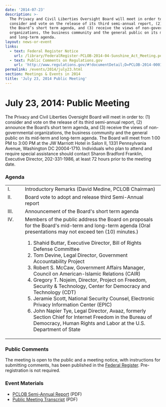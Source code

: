 ```yaml
---
date: '2014-07-23'
description: >-
  The Privacy and Civil Liberties Oversight Board will meet in order to (1)
  consider and vote on the release of its third semi-annual report, (2) announce
  the Board’s short term agenda, and (3) receive the views of non-governmental
  organizations, the business community and the general public on its mid-term
  and long-term agenda.
layout: news-or-event
links:
  - text: Federal Register Notice
    url: /library/FederalRegister-PCLOB-2014-04-Sunshine_Act_Meeting.pdf
  - text: Public Comments on Regulations.gov
    url: 'http://www.regulations.gov/#!documentDetail;D=PCLOB-2014-0001-0005'
permalink: /events/2014/july23.html
section: Meetings & Events in 2014
title: 'July 23, 2014 Public Meeting'
---
```

# July 23, 2014: Public Meeting

The Privacy and Civil Liberties Oversight Board will meet in order to: (1) consider and vote on the release of its third semi-annual report, (2) announce the Board’s short term agenda, and (3) receive the views of non-governmental organizations, the business community and the general public on its mid-term and long-term agenda. The Board will meet from 1:00 PM to 3:00 PM at the JW Marriott Hotel in Salon II, 1331 Pennsylvania Avenue, Washington DC 20004-1710\. Individuals who plan to attend and require special assistance should contact Sharon Bradford Franklin, Executive Director, 202-331-1986, at least 72 hours prior to the meeting date.

<a id="agenda"></a>

### Agenda

<table id="agenda">

<tbody>

<tr>

<td style="width: 40px; vertical-align: top">I.</td>

<td class="item">Introductory Remarks (David Medine, PCLOB Chairman)</td>

</tr>

<tr>

<td style="width: 40px; vertical-align: top">II.</td>

<td class="item">Board vote to adopt and release third Semi-Annual report</td>

</tr>

<tr>

<td style="width: 40px; vertical-align: top">III.</td>

<td class="item">Announcement of the Board's short term agenda</td>

</tr>

<tr>

<td style="width: 40px; vertical-align: top">IV.</td>

<td class="item">Members of the public address the Board on proposals for the Board's mid-term and long-term agenda (Oral presentations may not exceed ten (10) minutes.)<ol><li>Shahid Buttar, Executive Director, Bill of Rights Defense Committee</li><li>Tom Devine, Legal Director, Government Accountability Project</li><li>Robert S. McCaw, Government Affairs Manager, Council on American-Islamic Relations (CAIR)</li><li>Gregory T. Nojeim, Director, Project on Freedom, Security &amp; Technology, Center for Democracy and Technology (CDT)</li><li>Jeramie Scott, National Security Counsel, Electronic Privacy Information Center (EPIC)</li><li>John Napier Tye, Legal Director, Avaaz, formerly Section Chief for Internet Freedom in the Bureau of Democracy, Human Rights and Labor at the U.S. Department of State</li></ol></td>

</tr>

</tbody>

</table>

<a id="publiccomments"></a>

### Public Comments

The meeting is open to the public and a meeting notice, with instructions for submitting comments, has been published in the [Federal Register](https://federalregister.gov/a/2014-16155). Pre-registration is not required.

<a id="materials"></a>

### Event Materials

*   [PCLOB Semi-Annual Report]({{site.baseurl}}/library/Semi_Annual_Report-Jul2014.pdf) (PDF)
*   [Public Meeting Transcript]({{site.baseurl}}/library/20140723-Transcript.pdf) (PDF)
